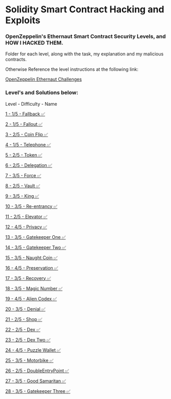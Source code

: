 # Solidity Smart Contract Hacking and Exploits
### OpenZeppelin's Ethernaut Smart Contract Security Levels, and **HOW I HACKED THEM**.

Folder for each level, along with the task, my explanation and my malicious contracts.

Otherwise Reference the level instructions at the following link:

[OpenZeppelin Ethernaut Challenges](https://ethernaut.openzeppelin.com/)

### Level's and Solutions below:

Level - Difficulty - Name

[1 - 1/5 - Fallback ✅](https://github.com/CharlieJRBenson/SmartContractHacking/tree/main/Fallback)

[2 - 1/5 - Fallout ✅](https://github.com/CharlieJRBenson/SmartContractHacking/tree/main/Fallout)

[3 - 2/5 - Coin Flip ✅](https://github.com/CharlieJRBenson/SmartContractHacking/tree/main/CoinFlip)

[4 - 1/5 - Telephone ✅](https://github.com/CharlieJRBenson/SmartContractHacking/tree/main/Telephone)

[5 - 2/5 - Token ✅](https://github.com/CharlieJRBenson/SmartContractHacking/tree/main/Token)

[6 - 2/5 - Delegation ✅](https://github.com/CharlieJRBenson/SmartContractHacking/tree/main/Delegation)

[7 - 3/5 - Force ✅](https://github.com/CharlieJRBenson/SmartContractHacking/tree/main/Force)

[8 - 2/5 - Vault ✅](https://github.com/CharlieJRBenson/SmartContractHacking/tree/main/Vault)

[9 - 3/5 - King ✅](https://github.com/CharlieJRBenson/SmartContractHacking/tree/main/King)

[10 - 3/5 - Re-entrancy ✅](https://github.com/CharlieJRBenson/SmartContractHacking/tree/main/Re-entrancy)

[11 - 2/5 - Elevator ✅](https://github.com/CharlieJRBenson/SmartContractHacking/tree/main/Elevator)

[12 - 4/5 - Privacy ✅](https://github.com/CharlieJRBenson/SmartContractHacking/tree/main/Privacy)

[13 - 3/5 - Gatekeeper One ✅](https://github.com/CharlieJRBenson/SmartContractHacking/tree/main/GatekeeperOne)

[14 - 3/5 - Gatekeeper Two ✅](https://github.com/CharlieJRBenson/Smart-Contract-Hacking/tree/main/GatekeeperTwo)

[15 - 3/5 - Naught Coin ✅](https://github.com/CharlieJRBenson/SmartContractHacking/tree/main/NaughtCoin)

[16 - 4/5 - Preservation ✅](https://github.com/CharlieJRBenson/SmartContractHacking/tree/main/Preservation)

[17 - 3/5 - Recovery ✅](https://github.com/CharlieJRBenson/SmartContractHacking/tree/main)

[18 - 3/5 - Magic Number ✅](https://github.com/CharlieJRBenson/SmartContractHacking/tree/main)

[19 - 4/5 - Alien Codex ✅](https://github.com/CharlieJRBenson/SmartContractHacking/tree/main)

[20 - 3/5 - Denial ✅](https://github.com/CharlieJRBenson/SmartContractHacking/tree/main)

[21 - 2/5 - Shop ✅](https://github.com/CharlieJRBenson/SmartContractHacking/tree/main)

[22 - 2/5 - Dex ✅](https://github.com/CharlieJRBenson/SmartContractHacking/tree/main)

[23 - 2/5 - Dex Two ✅](https://github.com/CharlieJRBenson/SmartContractHacking/tree/main)

[24 - 4/5 - Puzzle Wallet ✅](https://github.com/CharlieJRBenson/SmartContractHacking/tree/main)

[25 - 3/5 - Motorbike ✅](https://github.com/CharlieJRBenson/SmartContractHacking/tree/main)

[26 - 2/5 - DoubleEntryPoint ✅](https://github.com/CharlieJRBenson/SmartContractHacking/tree/main)

[27 - 3/5 - Good Samaritan ✅](https://github.com/CharlieJRBenson/SmartContractHacking/tree/main)

[28 - 3/5 - Gatekeeper Three ✅](https://github.com/CharlieJRBenson/SmartContractHacking/tree/main)
